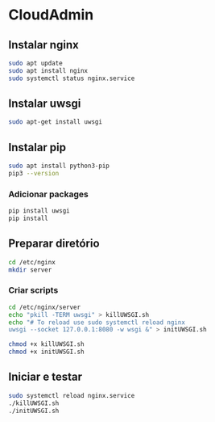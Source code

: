 # CloudAdmin

## Instalar nginx

```bash
sudo apt update
sudo apt install nginx
sudo systemctl status nginx.service
```

## Instalar uwsgi
```bash
sudo apt-get install uwsgi
```

## Instalar pip 

```bash
sudo apt install python3-pip
pip3 --version
```

### Adicionar packages
```bash
pip install uwsgi
pip install 
```

## Preparar diretório

```bash
cd /etc/nginx
mkdir server
```
### Criar scripts

```bash
cd /etc/nginx/server
echo "pkill -TERM uwsgi" > killUWSGI.sh
echo "# To reload use sudo systemctl reload nginx 
uwsgi --socket 127.0.0.1:8080 -w wsgi &" > initUWSGI.sh

chmod +x killUWSGI.sh
chmod +x initUWSGI.sh
```

## Iniciar e testar
```bash
sudo systemctl reload nginx.service
./killUWSGI.sh
./initUWSGI.sh
```



